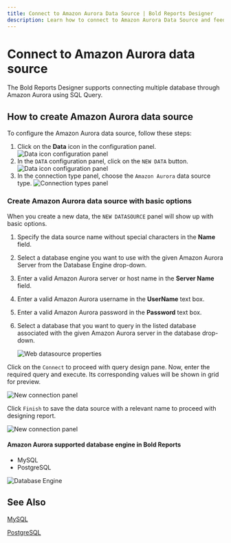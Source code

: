 ```yaml
---
title: Connect to Amazon Aurora Data Source | Bold Reports Designer
description: Learn how to connect to Amazon Aurora Data Source and feed data to your RDL reports using Bold Reports Designer.
---
```


# Connect to Amazon Aurora data source

The Bold Reports Designer supports connecting multiple database through Amazon Aurora using SQL Query.

## How to create Amazon Aurora data source

To configure the Amazon Aurora data source, follow these steps:

1. Click on the **Data** icon in the configuration panel.
   ![Data icon configuration panel](/static/assets/on-premise/images/report-designer/manage-data/data-connectors/data-configuration-panel.png)
2. In the `DATA` configuration panel, click on the `NEW DATA` button.
   ![Data icon configuration panel](/static/assets/on-premise/images/report-designer/manage-data/data-connectors/new-data-button.png)
3. In the connection type panel, choose the `Amazon Aurora` data source type.
   ![Connection types panel](/static/assets/on-premise/images/report-designer/manage-data/amazon-aurora-data-source/connection-types.png)

### Create Amazon Aurora data source with basic options

When you create a new data, the `NEW DATASOURCE` panel will show up with basic options.

1. Specify the data source name without special characters in the **Name** field.
2. Select a database engine you want to use with the given Amazon Aurora Server from the Database Engine drop-down.
3. Enter a valid Amazon Aurora server or host name in the **Server Name** field.
4. Enter a valid Amazon Aurora username in the **UserName** text box.
5. Enter a valid Amazon Aurora password in the **Password** text box.
6. Select a database that you want to query in the listed database associated with the given Amazon Aurora server in the database drop-down.

   ![Web datasource properties](/static/assets/on-premise/images/report-designer/manage-data/amazon-aurora-data-source/basic-options.png)

Click on the `Connect` to proceed with query design pane. Now, enter the required query and execute. Its corresponding values will be shown in grid for preview.

![New connection panel](/static/assets/on-premise/images/report-designer/manage-data/amazon-aurora-data-source/execute-schema.png)

Click `Finish` to save the data source with a relevant name to proceed with designing report.

![New connection panel](/static/assets/on-premise/images/report-designer/manage-data/amazon-aurora-data-source/data-list.png)

#### Amazon Aurora supported database engine in Bold Reports

* MySQL
* PostgreSQL

![Database Engine](/static/assets/on-premise/images/report-designer/manage-data/amazon-aurora-data-source/database-engine.png)

## See Also

[MySQL](./../../data-connectors/mysql-data-source/)

[PostgreSQL](./../../data-connectors/postgresql-data-source/)
